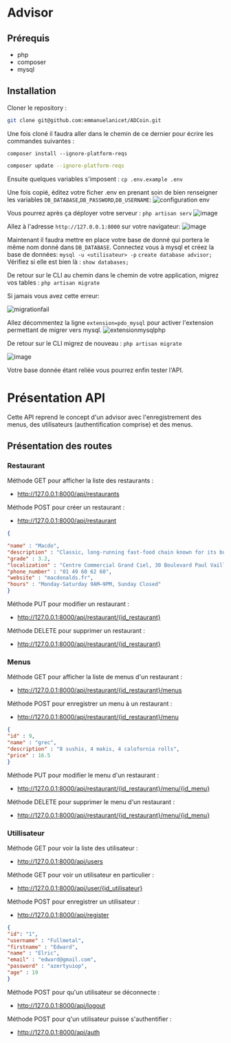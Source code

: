 # Advisor 

## Prérequis

- php 
- composer 
- mysql

## Installation 

Cloner le repository : 
```bash
git clone git@github.com:emmanuelanicet/ADCoin.git
```

Une fois cloné il faudra aller dans le chemin de ce dernier pour écrire les commandes suivantes : 
```
composer install --ignore-platform-reqs
```
```bash
composer update --ignore-platform-reqs
```

Ensuite quelques variables s'imposent : 
```cp .env.example .env```

Une fois copié, éditez votre ficher .env en prenant soin de bien renseigner les variables `DB_DATABASE`,`DB_PASSWORD`,`DB_USERNAME`: 
![configuration  env](https://user-images.githubusercontent.com/92017625/165823016-35d15574-5ca3-400f-bed2-1def07bef89c.png)

Vous pourrez après ça déployer votre serveur :
```php artisan serv```
![image](https://user-images.githubusercontent.com/92017625/165823369-007a3ea6-a848-4267-9f10-be8104c0d2ec.png)

Allez à l'adresse `http://127.0.0.1:8000` sur votre navigateur: 
![image](https://user-images.githubusercontent.com/92017625/165823561-fc7db02c-36fb-47e2-bb6c-b131e104d3c3.png)

Maintenant il faudra mettre en place votre base de donné qui portera le même nom donné dans `DB_DATABASE`. Connectez vous à mysql et créez la base de données: 
```mysql -u <utilisateur> -p```
```create database advisor;```
Vérifiez si elle est bien là : 
```show databases;```

De retour sur le CLI au chemin dans le chemin de votre application, migrez vos tables : 
```php artisan migrate```

Si jamais vous avez cette erreur: 

![migrationfail](https://user-images.githubusercontent.com/92017625/165824589-68b0c637-8770-4d9e-a79d-f17ed4ef7811.png)

Allez décommentez la ligne `extension=pdo_mysql` pour activer l'extension permettant de migrer vers mysql. 
![extensionmysqlphp](https://user-images.githubusercontent.com/92017625/165824997-4226d054-3e3c-497b-9c16-c186b8b60cc0.png)

De retour sur le CLI migrez de nouveau : 
```php artisan migrate```

![image](https://user-images.githubusercontent.com/92017625/165825294-a8692222-49b8-4232-86ba-3d5c997484b7.png)

Votre base donnée étant reliée vous pourrez enfin tester l'API.

# Présentation API 

Cette API reprend le concept d'un advisor avec l'enregistrement des menus, des utilisateurs (authentification comprise) et des menus. 

## Présentation des routes

### Restaurant 

Méthode GET pour afficher la liste des restaurants : 

- http://127.0.0.1:8000/api/restaurants

Méthode POST pour créer un restaurant : 

- http://127.0.0.1:8000/api/restaurant
```json
{

"name" : "Macdo",
"description" : "Classic, long-running fast-food chain known for its burgers, fries & shakes.",
"grade" : 3.2,
"localization" : "Centre Commercial Grand Ciel, 30 Boulevard Paul Vaillant Couturier, 94200 Ivry-sur-Seine",
"phone_number" : "01 49 60 62 60",
"website" : "macdonalds.fr",
"hours" : "Monday-Saturday 9AM–9PM, Sunday Closed"
}
```

Méthode PUT pour modifier un restaurant : 

- http://127.0.0.1:8000/api/restaurant/{id_restaurant}

Méthode DELETE pour supprimer un restaurant : 

- http://127.0.0.1:8000/api/restaurant/{id_restaurant}

### Menus

Méthode GET pour afficher la liste de menus d'un restaurant : 

- http://127.0.0.1:8000/api/restaurant/{id_restaurant}/menus 

Méthode POST pour enregistrer un menu à un restaurant : 

- http://127.0.0.1:8000/api/restaurant/{id_restaurant}/menu

```json
{
"id" : 9,
"name" : "grec",
"description" : "8 sushis, 4 makis, 4 calofornia rolls",
"price" : 16.5
}
```

Méthode PUT pour modifier le menu d'un restaurant : 

- http://127.0.0.1:8000/api/restaurant/{id_restaurant}/menu/{id_menu}

Méthode DELETE pour supprimer le menu d'un restaurant : 

- http://127.0.0.1:8000/api/restaurant/{id_restaurant}/menu/{id_menu}

### Utillisateur 

Méthode GET pour voir la liste des utilisateur : 

- http://127.0.0.1:8000/api/users

Méthode GET pour voir un utilisateur en particulier : 

- http://127.0.0.1:8000/api/user/{id_utilisateur}

Méthode POST pour enregistrer un utilisateur : 

- http://127.0.0.1:8000/api/register

```json
{
"id": "1",
"username" : "Fullmetal",
"firstname" : "Edward",
"name" : "Elric",
"email" : "edward@gmail.com", 
"password" : "azertyuiop",
"age" : 19
}
```

Méthode POST pour qu'un utilisateur se déconnecte : 

- http://127.0.0.1:8000/api/logout  

Méthode POST pour q'un utilisateur puisse s'authentifier : 

- http://127.0.0.1:8000/api/auth








